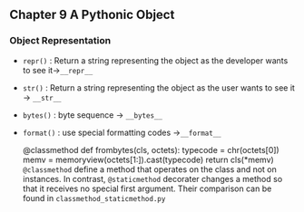 ## Chapter 9 A Pythonic Object

### Object Representation
- `repr()` : Return a string representing the object as the developer wants to see it->`__repr__`
- `str()` : Return a string representing the object as the user wants to see it -> `__str__`
- `bytes()` : byte sequence -> `__bytes__`
-  `format()` : use special formatting codes ->`__format__`


    @classmethod
    def frombytes(cls, octets):
        typecode = chr(octets[0])
        memv = memoryview(octets[1:]).cast(typecode)
        return cls(*memv)
`@classmethod` define a method that operates on the class and not on instances. In contrast, `@staticmethod` decorater changes a method so that it receives no special first argument.
Their comparison can be found in `classmethod_staticmethod.py`
